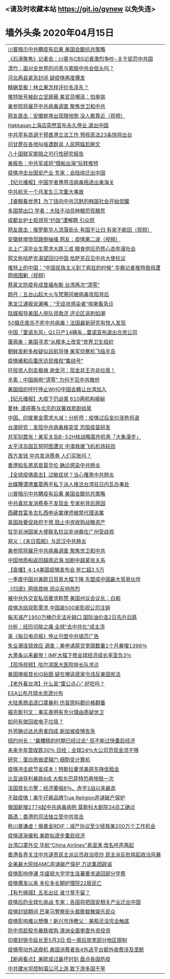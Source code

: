 ## <请及时收藏本站 https://git.io/gynew 以免失连> </a>
# 墙外头条 2020年04月15日</a>


<table>

<tr><td colspan="2" align="left"><a href="https://xfine.casa/?name=c1156897&key=exgxucyqmkwgvwch&from=gy">川普暗示中共瞒疫有后果 美国会酿抗共策略</a></td></tr>
<tr><td colspan="2" align="left"><a href="https://xfine.casa/?name=c1156917&key=exgxucyqmkwgvwch&from=gy">《石涛聚焦》记者会：川普与CBS记者激烈争吵-关于惩罚中共国</a></td></tr>
<tr><td colspan="2" align="left"><a href="https://xfine.casa/?name=c1156983&key=exgxucyqmkwgvwch&from=gy">清竹：面对全世界的问责与索赔中共会低头吗？</a></td></tr>
<tr><td colspan="2" align="left"><a href="https://xfine.casa/?name=c1156980&key=exgxucyqmkwgvwch&from=gy">河北两县紧急封闭 疑疫情再度爆发</a></td></tr>
<tr><td colspan="2" align="left"><a href="https://xfine.casa/?name=c1157029&key=exgxucyqmkwgvwch&from=gy">精确至极！林立果怎样评价毛泽东？</a></td></tr>
<tr><td colspan="2" align="left"><a href="https://xfine.casa/?name=c1156902&key=exgxucyqmkwgvwch&from=gy">推特账号被赵立坚屏蔽 美官员嘲讽：怕单挑</a></td></tr>
<tr><td colspan="2" align="left"><a href="https://xfine.casa/?name=c1156876&key=exgxucyqmkwgvwch&from=gy">美参院将展开中共病毒调查 聚焦世卫和中共</a></td></tr>
<tr><td colspan="2" align="left"><a href="https://xfine.casa/?name=c1156959&key=exgxucyqmkwgvwch&from=gy">网友直击：安徽蚌埠出现随地倒  没人敢靠近（视频）</a></td></tr>
<tr><td colspan="2" align="left"><a href="https://xfine.casa/?name=c1157016&key=exgxucyqmkwgvwch&from=gy">Hakkasan上海店突然宣布永久停业 退出中国</a></td></tr>
<tr><td colspan="2" align="left"><a href="https://xfine.casa/?name=c1157001&key=exgxucyqmkwgvwch&from=gy">中共罕有高调干预香港立法工作 预视恶法23条快将出台</a></td></tr>
<tr><td colspan="2" align="left"><a href="https://xfine.casa/?name=c1156978&key=exgxucyqmkwgvwch&from=gy">问甘蔗在各地叫啥遭群讽 人民网尴尬删文</a></td></tr>
<tr><td colspan="2" align="left"><a href="https://xfine.casa/?name=c1156969&key=exgxucyqmkwgvwch&from=gy">八十国联军索赔之可行性研究报告</a></td></tr>
<tr><td colspan="2" align="left"><a href="https://xfine.casa/?name=c1157000&key=exgxucyqmkwgvwch&from=gy">美报告：中共军或将“借船出海”玩转推特</a></td></tr>
<tr><td colspan="2" align="left"><a href="https://xfine.casa/?name=c1156889&key=exgxucyqmkwgvwch&from=gy">疫情冲击台国安产业 专家：会陆续迁出中国</a></td></tr>
<tr><td colspan="2" align="left"><a href="https://xfine.casa/?name=c1157017&key=exgxucyqmkwgvwch&from=gy">【纪元播报】中国学者携带活病毒瓶进出美海关</a></td></tr>
<tr><td colspan="2" align="left"><a href="https://xfine.casa/?name=c1156934&key=exgxucyqmkwgvwch&from=gy">中共航天一个月发生三次重大事故</a></td></tr>
<tr><td colspan="2" align="left"><a href="https://xfine.casa/?name=c1156960&key=exgxucyqmkwgvwch&from=gy">【睿眼看世界】为了钱向中共沉默的韩国社会开始觉醒</a></td></tr>
<tr><td colspan="2" align="left"><a href="https://xfine.casa/?name=c1156936&key=exgxucyqmkwgvwch&from=gy">多国禁出口 学者：大陆不动员种粮恐现粮荒</a></td></tr>
<tr><td colspan="2" align="left"><a href="https://xfine.casa/?name=c1156933&key=exgxucyqmkwgvwch&from=gy">成都女护士拒领导“约饭”遭解聘 引众怒</a></td></tr>
<tr><td colspan="2" align="left"><a href="https://xfine.casa/?name=c1156981&key=exgxucyqmkwgvwch&from=gy">网友直击：俄罗斯华人流落街头  有国不让归  有家不能回（视频）</a></td></tr>
<tr><td colspan="2" align="left"><a href="https://xfine.casa/?name=c1157022&key=exgxucyqmkwgvwch&from=gy">安徽蚌埠惊现路倒抽搐 网友：疫情第二波（视频）</a></td></tr>
<tr><td colspan="2" align="left"><a href="https://xfine.casa/?name=c1156990&key=exgxucyqmkwgvwch&from=gy">北上广深毕业生需求大跌三成 粮食供应恐慌心态弥漫社会</a></td></tr>
<tr><td colspan="2" align="left"><a href="https://xfine.casa/?name=c1156945&key=exgxucyqmkwgvwch&from=gy">网文称哈萨克渴望回归中国 哈萨克召见中共大使抗议</a></td></tr>
<tr><td colspan="2" align="left"><a href="https://xfine.casa/?name=c1156968&key=exgxucyqmkwgvwch&from=gy">推特上的中国：“中国民族主义到了疯狂的时候” 华裔记者推特救母遭网络围剿（视频)</a></td></tr>
<tr><td colspan="2" align="left"><a href="https://xfine.casa/?name=c1156996&key=exgxucyqmkwgvwch&from=gy">蔡英文防疫有成登福布斯 台湾再次“清零”</a></td></tr>
<tr><td colspan="2" align="left"><a href="https://xfine.casa/?name=c1156938&key=exgxucyqmkwgvwch&from=gy">颜丹：五台山起大火与梵蒂冈被病毒攻陷背后</a></td></tr>
<tr><td colspan="2" align="left"><a href="https://xfine.casa/?name=c1157021&key=exgxucyqmkwgvwch&from=gy">黑龙江通报说漏嘴：“无症状感染者”咳嗽看急诊</a></td></tr>
<tr><td colspan="2" align="left"><a href="https://xfine.casa/?name=c1157015&key=exgxucyqmkwgvwch&from=gy">陆媒报导美国人排队领救济 评论区讽刺如潮</a></td></tr>
<tr><td colspan="2" align="left"><a href="https://xfine.casa/?name=c1157028&key=exgxucyqmkwgvwch&from=gy">50摄氏度杀不死中共病毒！法国最新研究有惊人发现</a></td></tr>
<tr><td colspan="2" align="left"><a href="https://xfine.casa/?name=c1156904&key=exgxucyqmkwgvwch&from=gy">中国「雷诺东风」Q1只产14辆车…雷诺宣布退出合资公司</a></td></tr>
<tr><td colspan="2" align="left"><a href="https://xfine.casa/?name=c1157003&key=exgxucyqmkwgvwch&from=gy">蓬佩奥：美国寻求“从根本上改变”世界卫生组织</a></td></tr>
<tr><td colspan="2" align="left"><a href="https://xfine.casa/?name=c1157002&key=exgxucyqmkwgvwch&from=gy">朝鲜发射多枚疑似巡航导弹     美军侦察机飞临半岛</a></td></tr>
<tr><td colspan="2" align="left"><a href="https://xfine.casa/?name=c1156967&key=exgxucyqmkwgvwch&from=gy">疫情缓和后重庆访民维权“集结号”</a></td></tr>
<tr><td colspan="2" align="left"><a href="https://xfine.casa/?name=c1156926&key=exgxucyqmkwgvwch&from=gy">吁投资人别走极端 谢金河：现金非王亦非垃圾！</a></td></tr>
<tr><td colspan="2" align="left"><a href="https://xfine.casa/?name=c1157020&key=exgxucyqmkwgvwch&from=gy">辛素：中国病例“清零” 为何不见中共撤侨</a></td></tr>
<tr><td colspan="2" align="left"><a href="https://xfine.casa/?name=c1156997&key=exgxucyqmkwgvwch&from=gy">美国组织呼吁停止WHO中国会籍让台湾加入</a></td></tr>
<tr><td colspan="2" align="left"><a href="https://xfine.casa/?name=c1157018&key=exgxucyqmkwgvwch&from=gy">【纪元播报】大疫下仍迫害 610两机构揭秘</a></td></tr>
<tr><td colspan="2" align="left"><a href="https://xfine.casa/?name=c1157019&key=exgxucyqmkwgvwch&from=gy">夏林: 谭得赛与北京的双簧戏悲剧结尾</a></td></tr>
<tr><td colspan="2" align="left"><a href="https://xfine.casa/?name=c1156928&key=exgxucyqmkwgvwch&from=gy">中国、印度黄金需求大减！分析师：疫情过后金价涨势将退</a></td></tr>
<tr><td colspan="2" align="left"><a href="https://xfine.casa/?name=c1156947&key=exgxucyqmkwgvwch&from=gy">台澳研究：发现中共病毒株突变 恐阻疫苗研发</a></td></tr>
<tr><td colspan="2" align="left"><a href="https://xfine.casa/?name=c1156964&key=exgxucyqmkwgvwch&from=gy">共军别嚣张！美军关岛B-52H核战略轰炸机秀「大象漫步」</a></td></tr>
<tr><td colspan="2" align="left"><a href="https://xfine.casa/?name=c1156992&key=exgxucyqmkwgvwch&from=gy">太平洋岛国瓦努阿图遭灾 中澳救援飞机机场较劲</a></td></tr>
<tr><td colspan="2" align="left"><a href="https://xfine.casa/?name=c1156999&key=exgxucyqmkwgvwch&from=gy">西方发钱  中共发消费券  人们买账吗？</a></td></tr>
<tr><td colspan="2" align="left"><a href="https://xfine.casa/?name=c1156935&key=exgxucyqmkwgvwch&from=gy">香港知名男高音莫华伦 确诊感染中共肺炎</a></td></tr>
<tr><td colspan="2" align="left"><a href="https://xfine.casa/?name=c1156916&key=exgxucyqmkwgvwch&from=gy">【全球疫情直击】过敏症状？当心罹患中共肺炎</a></td></tr>
<tr><td colspan="2" align="left"><a href="https://xfine.casa/?name=c1156946&key=exgxucyqmkwgvwch&from=gy">台媒曝谭德塞耍两手私下派人接洽台湾驻日内瓦办事处</a></td></tr>
<tr><td colspan="2" align="left"><a href="https://xfine.casa/?name=c1156986&key=exgxucyqmkwgvwch&from=gy">川普暗示中共瞒疫有后果 美国会酿抗共策略</a></td></tr>
<tr><td colspan="2" align="left"><a href="https://xfine.casa/?name=c1156977&key=exgxucyqmkwgvwch&from=gy">中共喜欢发消费券不发现金 专家析背后原因</a></td></tr>
<tr><td colspan="2" align="left"><a href="https://xfine.casa/?name=c1156995&key=exgxucyqmkwgvwch&from=gy">西藏首富多吉扎西申诉案律师被禁代理该案</a></td></tr>
<tr><td colspan="2" align="left"><a href="https://xfine.casa/?name=c1156903&key=exgxucyqmkwgvwch&from=gy">英国政要促政府干预 阻止中资收购战略资产</a></td></tr>
<tr><td colspan="2" align="left"><a href="https://xfine.casa/?name=c1156998&key=exgxucyqmkwgvwch&from=gy">驻华非洲国家大使联名抗议非洲裔在广州受歧视</a></td></tr>
<tr><td colspan="2" align="left"><a href="https://xfine.casa/?name=c1156961&key=exgxucyqmkwgvwch&from=gy">郑义：《末日孤舰》与武汉中共肺炎</a></td></tr>
<tr><td colspan="2" align="left"><a href="https://xfine.casa/?name=c1156987&key=exgxucyqmkwgvwch&from=gy">美参院将展开中共病毒调查 聚焦世卫和中共</a></td></tr>
<tr><td colspan="2" align="left"><a href="https://xfine.casa/?name=c1156943&key=exgxucyqmkwgvwch&from=gy">中国地质船返回越南近海 加剧中越紧张关系</a></td></tr>
<tr><td colspan="2" align="left"><a href="https://xfine.casa/?name=c1157014&key=exgxucyqmkwgvwch&from=gy">【直播】4·14美国疫情发布会 死亡超2.5万</a></td></tr>
<tr><td colspan="2" align="left"><a href="https://xfine.casa/?name=c1156942&key=exgxucyqmkwgvwch&from=gy">一季度中国对美欧日贸易大幅下降 东盟成中国最大贸易伙伴</a></td></tr>
<tr><td colspan="2" align="left"><a href="https://xfine.casa/?name=c1156982&key=exgxucyqmkwgvwch&from=gy">《归途》网络首映 观众反响热烈</a></td></tr>
<tr><td colspan="2" align="left"><a href="https://xfine.casa/?name=c1156965&key=exgxucyqmkwgvwch&from=gy">被中共外交官私信要求称赞 美国州议会议长：白痴</a></td></tr>
<tr><td colspan="2" align="left"><a href="https://xfine.casa/?name=c1156923&key=exgxucyqmkwgvwch&from=gy">疫情冻结观影需求 中国逾500家影视公司注销</a></td></tr>
<tr><td colspan="2" align="left"><a href="https://xfine.casa/?name=c1156906&key=exgxucyqmkwgvwch&from=gy">每天减产1950万桶仍无法补缺口 国际油价连2日先升后跌</a></td></tr>
<tr><td colspan="2" align="left"><a href="https://xfine.casa/?name=c1156958&key=exgxucyqmkwgvwch&from=gy">分析：经历切肤之痛 全球“去中共化”成主流</a></td></tr>
<tr><td colspan="2" align="left"><a href="https://xfine.casa/?name=c1156979&key=exgxucyqmkwgvwch&from=gy">英《每日电讯报》停止刊登中共插页广告</a></td></tr>
<tr><td colspan="2" align="left"><a href="https://xfine.casa/?name=c1156927&key=exgxucyqmkwgvwch&from=gy">失业潮连锁效应 调查：美申请房贷宽限数量1个月暴增1396％</a></td></tr>
<tr><td colspan="2" align="left"><a href="https://xfine.casa/?name=c1156905&key=exgxucyqmkwgvwch&from=gy">大萧条以来最惨！IMF大幅下修全球经济成长率至负3％</a></td></tr>
<tr><td colspan="2" align="left"><a href="https://xfine.casa/?name=c1157012&key=exgxucyqmkwgvwch&from=gy">【现场视频】哈尔滨医大医院排长队求诊</a></td></tr>
<tr><td colspan="2" align="left"><a href="https://xfine.casa/?name=c1156949&key=exgxucyqmkwgvwch&from=gy">美国情报首长IG贴图 疑在嘲讽居家令违反美国宪法</a></td></tr>
<tr><td colspan="2" align="left"><a href="https://xfine.casa/?name=c1156932&key=exgxucyqmkwgvwch&from=gy">【老外看台湾】什么是“雷公点心” 好吃吗？</a></td></tr>
<tr><td colspan="2" align="left"><a href="https://xfine.casa/?name=c1157026&key=exgxucyqmkwgvwch&from=gy">ESA公布月球水资源分布</a></td></tr>
<tr><td colspan="2" align="left"><a href="https://xfine.casa/?name=c1156937&key=exgxucyqmkwgvwch&from=gy">大陆黑商追逐口罩暴利 仿冒原料都价格翻番</a></td></tr>
<tr><td colspan="2" align="left"><a href="https://xfine.casa/?name=c1156915&key=exgxucyqmkwgvwch&from=gy">福克斯刊文：事实表明有充分理由质疑世卫</a></td></tr>
<tr><td colspan="2" align="left"><a href="https://xfine.casa/?name=c1157024&key=exgxucyqmkwgvwch&from=gy">如何有效回收电子垃圾？</a></td></tr>
<tr><td colspan="2" align="left"><a href="https://xfine.casa/?name=c1156993&key=exgxucyqmkwgvwch&from=gy">外劳确诊达总患者四成 新加坡疫情告急</a></td></tr>
<tr><td colspan="2" align="left"><a href="https://xfine.casa/?name=c1156991&key=exgxucyqmkwgvwch&from=gy">纽约州长：“最糟糕的时期已经过去” 但不能过快重启经济</a></td></tr>
<tr><td colspan="2" align="left"><a href="https://xfine.casa/?name=c1156941&key=exgxucyqmkwgvwch&from=gy">未来半年营收跌30％ 日经：全球24％大公司恐现金流不够</a></td></tr>
<tr><td colspan="2" align="left"><a href="https://xfine.casa/?name=c1157025&key=exgxucyqmkwgvwch&from=gy">研究：蛋白质做逻辑门 细胞变计算机</a></td></tr>
<tr><td colspan="2" align="left"><a href="https://xfine.casa/?name=c1156924&key=exgxucyqmkwgvwch&from=gy">疫情冲击欲节省成本！特斯拉要求美房东降低租金</a></td></tr>
<tr><td colspan="2" align="left"><a href="https://xfine.casa/?name=c1156922&key=exgxucyqmkwgvwch&from=gy">比亚迪获利暴跌8成 大股东巴菲特恐再惨赔一次</a></td></tr>
<tr><td colspan="2" align="left"><a href="https://xfine.casa/?name=c1156925&key=exgxucyqmkwgvwch&from=gy">法国首长示警：经济萎缩8％、赤字2战以来最高</a></td></tr>
<tr><td colspan="2" align="left"><a href="https://xfine.casa/?name=c1156940&key=exgxucyqmkwgvwch&from=gy">不敌疫情！美牛仔裤品牌True Religion声请破产保护</a></td></tr>
<tr><td colspan="2" align="left"><a href="https://xfine.casa/?name=c1156948&key=exgxucyqmkwgvwch&from=gy">俄国新增2774起中共病毒病例 莫斯科大剧院34员工确诊</a></td></tr>
<tr><td colspan="2" align="left"><a href="https://xfine.casa/?name=c1157013&key=exgxucyqmkwgvwch&from=gy">路透：香港的司法独立受中共攻击</a></td></tr>
<tr><td colspan="2" align="left"><a href="https://xfine.casa/?name=c1156944&key=exgxucyqmkwgvwch&from=gy">称川普谦虚！俄基金RDIF：减产协议至少拯救美200万个工作机会</a></td></tr>
<tr><td colspan="2" align="left"><a href="https://xfine.casa/?name=c1156966&key=exgxucyqmkwgvwch&from=gy">疫情逐渐缓和 美欧拟逐步重启经济</a></td></tr>
<tr><td colspan="2" align="left"><a href="https://xfine.casa/?name=c1156989&key=exgxucyqmkwgvwch&from=gy">台湾口罩外交 华航“China Airlines”易混淆 改名呼声再起</a></td></tr>
<tr><td colspan="2" align="left"><a href="https://xfine.casa/?name=c1156988&key=exgxucyqmkwgvwch&from=gy">香港各界关注中共谴责民主派议员政治揽炒 民主派反批挑起政治风暴</a></td></tr>
<tr><td colspan="2" align="left"><a href="https://xfine.casa/?name=c1156920&key=exgxucyqmkwgvwch&from=gy">全美最大院线AMC声请破产保护 万达集团辟谣</a></td></tr>
<tr><td colspan="2" align="left"><a href="https://xfine.casa/?name=c1156994&key=exgxucyqmkwgvwch&from=gy">疫情影响停课 华盛顿大学学生连署要求退回部分学费</a></td></tr>
<tr><td colspan="2" align="left"><a href="https://xfine.casa/?name=c1157027&key=exgxucyqmkwgvwch&from=gy">疫情爆发以来 多伦多长期护理院22居民亡</a></td></tr>
<tr><td colspan="2" align="left"><a href="https://xfine.casa/?name=c1156976&key=exgxucyqmkwgvwch&from=gy">【有冇搞错】五毛出征 谁寸草不留？</a></td></tr>
<tr><td colspan="2" align="left"><a href="https://xfine.casa/?name=c1156962&key=exgxucyqmkwgvwch&from=gy">疫情后的全球化挑战 专家：各国将把国安相关产业迁出中国</a></td></tr>
<tr><td colspan="2" align="left"><a href="https://xfine.casa/?name=c1156984&key=exgxucyqmkwgvwch&from=gy">疫情封锁期间 巴拿马警察街头载歌载舞娱乐民众</a></td></tr>
<tr><td colspan="2" align="left"><a href="https://xfine.casa/?name=c1156921&key=exgxucyqmkwgvwch&from=gy">疫情影响难以想像！新兴市场教父：美股还没完全触底</a></td></tr>
<tr><td colspan="2" align="left"><a href="https://xfine.casa/?name=c1156919&key=exgxucyqmkwgvwch&from=gy">防中资趁股市暴跌收购 澳洲全面审查外资投资</a></td></tr>
<tr><td colspan="2" align="left"><a href="https://xfine.casa/?name=c1156985&key=exgxucyqmkwgvwch&from=gy">印度封锁令延长至5月3日 但一周后放宽部分地区限制</a></td></tr>
<tr><td colspan="2" align="left"><a href="https://xfine.casa/?name=c1156963&key=exgxucyqmkwgvwch&from=gy">疫情带动外送商机 美国消费者告4外送平台额外收费涉及垄断</a></td></tr>
<tr><td colspan="2" align="left"><a href="https://xfine.casa/?name=c1157010&key=exgxucyqmkwgvwch&from=gy">【新闻看点】美欧或过最坏时刻 盘点各国防疫</a></td></tr>
<tr><td colspan="2" align="left"><a href="https://xfine.casa/?name=c1157011&key=exgxucyqmkwgvwch&from=gy">中共建水坝控制湄公河上游 致下游多国干旱</a></td></tr>

</table>
